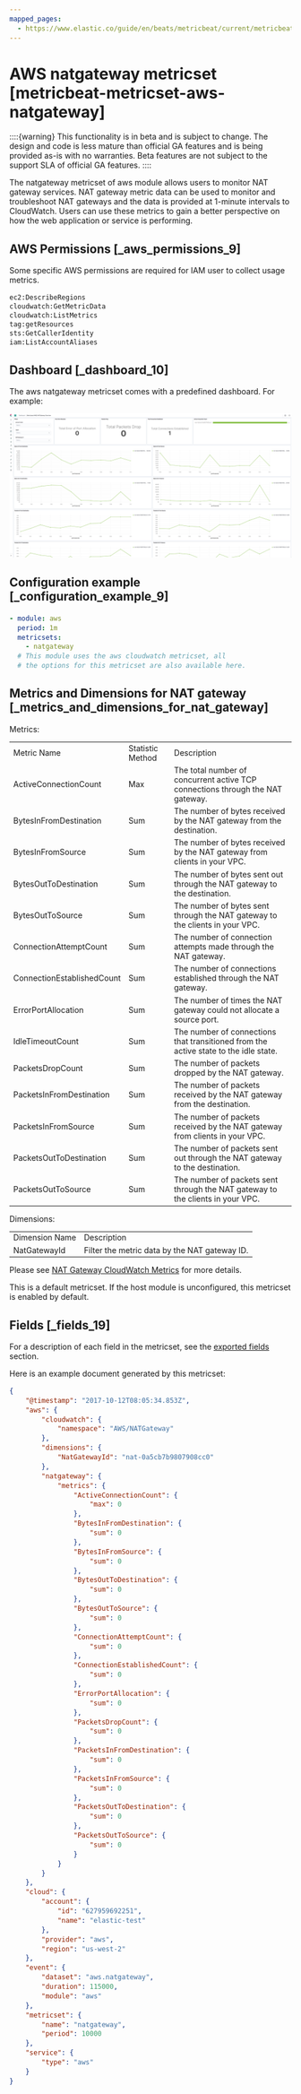 ```yaml
---
mapped_pages:
  - https://www.elastic.co/guide/en/beats/metricbeat/current/metricbeat-metricset-aws-natgateway.html
---
```


# AWS natgateway metricset [metricbeat-metricset-aws-natgateway]

::::{warning}
This functionality is in beta and is subject to change. The design and code is less mature than official GA features and is being provided as-is with no warranties. Beta features are not subject to the support SLA of official GA features.
::::


The natgateway metricset of aws module allows users to monitor NAT gateway services. NAT gateway metric data can be used to monitor and troubleshoot NAT gateways and the data is provided at 1-minute intervals to CloudWatch. Users can use these metrics to gain a better perspective on how the web application or service is performing.


## AWS Permissions [_aws_permissions_9]

Some specific AWS permissions are required for IAM user to collect usage metrics.

```
ec2:DescribeRegions
cloudwatch:GetMetricData
cloudwatch:ListMetrics
tag:getResources
sts:GetCallerIdentity
iam:ListAccountAliases
```


## Dashboard [_dashboard_10]

The aws natgateway metricset comes with a predefined dashboard. For example:

![metricbeat aws natgateway overview](images/metricbeat-aws-natgateway-overview.png)


## Configuration example [_configuration_example_9]

```yaml
- module: aws
  period: 1m
  metricsets:
    - natgateway
  # This module uses the aws cloudwatch metricset, all
  # the options for this metricset are also available here.
```


## Metrics and Dimensions for NAT gateway [_metrics_and_dimensions_for_nat_gateway]

Metrics:

|     |     |     |
| --- | --- | --- |
| Metric Name | Statistic Method | Description |
| ActiveConnectionCount | Max | The total number of concurrent active TCP connections through the NAT gateway. |
| BytesInFromDestination | Sum | The number of bytes received by the NAT gateway from the destination. |
| BytesInFromSource | Sum | The number of bytes received by the NAT gateway from clients in your VPC. |
| BytesOutToDestination | Sum | The number of bytes sent out through the NAT gateway to the destination. |
| BytesOutToSource | Sum | The number of bytes sent through the NAT gateway to the clients in your VPC. |
| ConnectionAttemptCount | Sum | The number of connection attempts made through the NAT gateway. |
| ConnectionEstablishedCount | Sum | The number of connections established through the NAT gateway. |
| ErrorPortAllocation | Sum | The number of times the NAT gateway could not allocate a source port. |
| IdleTimeoutCount | Sum | The number of connections that transitioned from the active state to the idle state. |
| PacketsDropCount | Sum | The number of packets dropped by the NAT gateway. |
| PacketsInFromDestination | Sum | The number of packets received by the NAT gateway from the destination. |
| PacketsInFromSource | Sum | The number of packets received by the NAT gateway from clients in your VPC. |
| PacketsOutToDestination | Sum | The number of packets sent out through the NAT gateway to the destination. |
| PacketsOutToSource | Sum | The number of packets sent through the NAT gateway to the clients in your VPC. |

Dimensions:

|     |     |
| --- | --- |
| Dimension Name | Description |
| NatGatewayId | Filter the metric data by the NAT gateway ID. |

Please see [NAT Gateway CloudWatch Metrics](https://docs.aws.amazon.com/vpc/latest/userguide/vpc-nat-gateway-cloudwatch.html) for more details.

This is a default metricset. If the host module is unconfigured, this metricset is enabled by default.

## Fields [_fields_19]

For a description of each field in the metricset, see the [exported fields](/reference/metricbeat/exported-fields-aws.md) section.

Here is an example document generated by this metricset:

```json
{
    "@timestamp": "2017-10-12T08:05:34.853Z",
    "aws": {
        "cloudwatch": {
            "namespace": "AWS/NATGateway"
        },
        "dimensions": {
            "NatGatewayId": "nat-0a5cb7b9807908cc0"
        },
        "natgateway": {
            "metrics": {
                "ActiveConnectionCount": {
                    "max": 0
                },
                "BytesInFromDestination": {
                    "sum": 0
                },
                "BytesInFromSource": {
                    "sum": 0
                },
                "BytesOutToDestination": {
                    "sum": 0
                },
                "BytesOutToSource": {
                    "sum": 0
                },
                "ConnectionAttemptCount": {
                    "sum": 0
                },
                "ConnectionEstablishedCount": {
                    "sum": 0
                },
                "ErrorPortAllocation": {
                    "sum": 0
                },
                "PacketsDropCount": {
                    "sum": 0
                },
                "PacketsInFromDestination": {
                    "sum": 0
                },
                "PacketsInFromSource": {
                    "sum": 0
                },
                "PacketsOutToDestination": {
                    "sum": 0
                },
                "PacketsOutToSource": {
                    "sum": 0
                }
            }
        }
    },
    "cloud": {
        "account": {
            "id": "627959692251",
            "name": "elastic-test"
        },
        "provider": "aws",
        "region": "us-west-2"
    },
    "event": {
        "dataset": "aws.natgateway",
        "duration": 115000,
        "module": "aws"
    },
    "metricset": {
        "name": "natgateway",
        "period": 10000
    },
    "service": {
        "type": "aws"
    }
}
```


